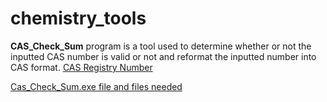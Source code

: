 # chemistry_tools
**CAS_Check_Sum** program is a tool used to determine whether or not the inputted CAS number is valid or not and reformat the inputted number into CAS format.
[CAS Registry Number](https://www.cas.org/support/documentation/chemical-substances/checkdig)

[Cas_Check_Sum.exe file and files needed](https://github.com/CharlesRCrow/chemistry_tools/tree/main/dist/cas_check_sum)
